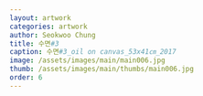 ```yaml
---
layout: artwork
categories: artwork
author: Seokwoo Chung
title: 수면#3
caption: 수면#3_oil on canvas_53x41㎝_2017
image: /assets/images/main/main006.jpg
thumb: /assets/images/main/thumbs/main006.jpg
order: 6
---
```

